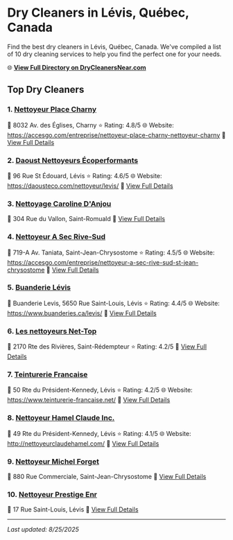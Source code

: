 # Dry Cleaners in Lévis, Québec, Canada

Find the best dry cleaners in Lévis, Québec, Canada. We've compiled a list of 10 dry cleaning services to help you find the perfect one for your needs.

🌐 **[View Full Directory on DryCleanersNear.com](https://drycleanersnear.com/city/Canada/Qu%C3%A9bec/L%C3%A9vis)**

## Top Dry Cleaners

### 1. [Nettoyeur Place Charny](https://drycleanersnear.com/dryCleaner/68a7cfb7606e51ce7f2199ae/nettoyeur-place-charny)
📍 8032 Av. des Églises, Charny
⭐ Rating: 4.8/5
🌐 Website: https://accesgo.com/entreprise/nettoyeur-place-charny-nettoyeur-charny
🔗 [View Full Details](https://drycleanersnear.com/dryCleaner/68a7cfb7606e51ce7f2199ae/nettoyeur-place-charny)

### 2. [Daoust Nettoyeurs Écoperformants](https://drycleanersnear.com/dryCleaner/68a7cfd4606e51ce7f219cd0/daoust-nettoyeurs-coperformants)
📍 96 Rue St Édouard, Lévis
⭐ Rating: 4.6/5
🌐 Website: https://daousteco.com/nettoyeur/levis/
🔗 [View Full Details](https://drycleanersnear.com/dryCleaner/68a7cfd4606e51ce7f219cd0/daoust-nettoyeurs-coperformants)

### 3. [Nettoyage Caroline D'Anjou](https://drycleanersnear.com/dryCleaner/68a7cfda606e51ce7f219d12/nettoyage-caroline-d-anjou)
📍 304 Rue du Vallon, Saint-Romuald
🔗 [View Full Details](https://drycleanersnear.com/dryCleaner/68a7cfda606e51ce7f219d12/nettoyage-caroline-d-anjou)

### 4. [Nettoyeur A Sec Rive-Sud](https://drycleanersnear.com/dryCleaner/68a7cfc7606e51ce7f219bb3/nettoyeur-a-sec-rive-sud)
📍 719-A Av. Taniata, Saint-Jean-Chrysostome
⭐ Rating: 4.5/5
🌐 Website: https://accesgo.com/entreprise/nettoyeur-a-sec-rive-sud-st-jean-chrysostome
🔗 [View Full Details](https://drycleanersnear.com/dryCleaner/68a7cfc7606e51ce7f219bb3/nettoyeur-a-sec-rive-sud)

### 5. [Buanderie Lévis](https://drycleanersnear.com/dryCleaner/68a7d009606e51ce7f219f2c/buanderie-l-vis)
📍 Buanderie Levis, 5650 Rue Saint-Louis, Lévis
⭐ Rating: 4.4/5
🌐 Website: https://www.buanderies.ca/levis/
🔗 [View Full Details](https://drycleanersnear.com/dryCleaner/68a7d009606e51ce7f219f2c/buanderie-l-vis)

### 6. [Les nettoyeurs Net-Top](https://drycleanersnear.com/dryCleaner/68a7cfd2606e51ce7f219ca3/les-nettoyeurs-net-top)
📍 2170 Rte des Rivières, Saint-Rédempteur
⭐ Rating: 4.2/5
🔗 [View Full Details](https://drycleanersnear.com/dryCleaner/68a7cfd2606e51ce7f219ca3/les-nettoyeurs-net-top)

### 7. [Teinturerie Francaise](https://drycleanersnear.com/dryCleaner/68a7d019606e51ce7f219fb0/teinturerie-francaise)
📍 50 Rte du Président-Kennedy, Lévis
⭐ Rating: 4.2/5
🌐 Website: https://www.teinturerie-francaise.net/
🔗 [View Full Details](https://drycleanersnear.com/dryCleaner/68a7d019606e51ce7f219fb0/teinturerie-francaise)

### 8. [Nettoyeur Hamel Claude Inc.](https://drycleanersnear.com/dryCleaner/68a7d011606e51ce7f219f71/nettoyeur-hamel-claude-inc)
📍 49 Rte du Président-Kennedy, Lévis
⭐ Rating: 4.1/5
🌐 Website: http://nettoyeurclaudehamel.com/
🔗 [View Full Details](https://drycleanersnear.com/dryCleaner/68a7d011606e51ce7f219f71/nettoyeur-hamel-claude-inc)

### 9. [Nettoyeur Michel Forget](https://drycleanersnear.com/dryCleaner/68a7d02d606e51ce7f21a0c7/nettoyeur-michel-forget)
📍 880 Rue Commerciale, Saint-Jean-Chrysostome
🔗 [View Full Details](https://drycleanersnear.com/dryCleaner/68a7d02d606e51ce7f21a0c7/nettoyeur-michel-forget)

### 10. [Nettoyeur Prestige Enr](https://drycleanersnear.com/dryCleaner/68a7cfee606e51ce7f219df2/nettoyeur-prestige-enr)
📍 17 Rue Saint-Louis, Lévis
🔗 [View Full Details](https://drycleanersnear.com/dryCleaner/68a7cfee606e51ce7f219df2/nettoyeur-prestige-enr)


---

*Last updated: 8/25/2025*
